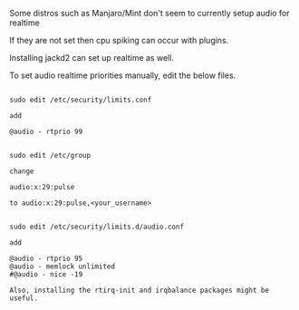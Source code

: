 Some distros such as Manjaro/Mint don't seem to currently setup audio for realtime 

If they are not set then cpu spiking can occur with plugins.

Installing jackd2 can set up realtime as well.

To set audio realtime priorities manually, edit the below files.

```

sudo edit /etc/security/limits.conf

add

@audio - rtprio 99

```

```

sudo edit /etc/group

change

audio:x:29:pulse

to audio:x:29:pulse,<your_username>

```

```

sudo edit /etc/security/limits.d/audio.conf

add

@audio - rtprio 95
@audio - memlock unlimited
#@audio - nice -19

Also, installing the rtirq-init and irqbalance packages might be useful.
